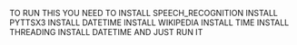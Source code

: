 TO RUN THIS YOU NEED TO
INSTALL SPEECH_RECOGNITION
INSTALL PYTTSX3
INSTALL DATETIME
INSTALL WIKIPEDIA
INSTALL TIME
INSTALL THREADING
INSTALL DATETIME
AND JUST RUN IT